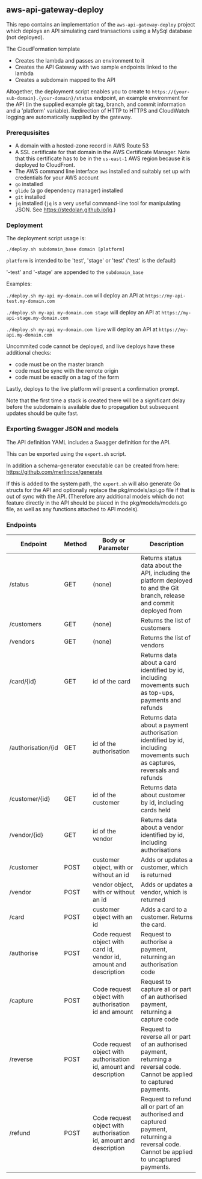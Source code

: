 ## aws-api-gateway-deploy

This repo contains an implementation of the `aws-api-gateway-deploy` project which deploys an API simulating card 
transactions using a MySql database (not deployed).

The CloudFormation template

* Creates the lambda and passes an environment to it
* Creates the API Gateway with two sample endpoints linked to the lambda
* Creates a subdomain mapped to the API

Altogether, the deployment script enables you to create to `https://{your-sub-domain}.{your-domain}/status` endpoint,
 an example environment for the API (in the supplied example git tag, branch, and commit information and a 
'platform' variable). Redirection of HTTP to HTTPS and CloudWatch logging are automatically supplied by the gateway.

### Prerequsisites

* A domain with a hosted-zone record in AWS Route 53
* A SSL certificate for that domain in the AWS Certificate Manager. Note that this certificate has to be in the 
`us-east-1` AWS region because it is deployed to CloudFront.
* The AWS command line interface `aws` installed and suitably set up with credentials for your AWS account
* `go` installed
* `glide` (a go dependency manager) installed
* `git` installed
* `jq` installed (`jq` is a very useful command-line tool for manipulating JSON. See https://stedolan.github.io/jq.)

### Deployment

The deployment script usage is:
 
 `./deploy.sh subdomain_base domain [platform]`

`platform` is intended to be 'test', 'stage' or 'test' ('test' is the default)

'-test' and '-stage' are appended to the `subdomain_base`

Examples: 

`./deploy.sh my-api my-domain.com` will deploy an API at `https://my-api-test.my-domain.com`

`./deploy.sh my-api my-domain.com stage` will deploy an API at `https://my-api-stage.my-domain.com`

`./deploy.sh my-api my-domain.com live` will deploy an API at `https://my-api.my-domain.com`

Uncommited code cannot be deployed, and live deploys have these additional checks:

* code must be on the master branch
* code must be sync with the remote origin
* code must be exactly on a tag of the form 

Lastly, deploys to the live platform will present a confirmation prompt.

Note that the first time a stack is created there will be a significant delay before the subdomain is available due to 
propagation but subsequent updates should be quite fast.

### Exporting Swagger JSON and models

The API definition YAML includes a Swagger definition for the API.

This can be exported using the `export.sh` script.

In addition a schema-generator executable can be created from here: https://github.com/merlincox/generate

If this is added to the system path, the `export.sh` will also generate Go structs for the API and optionally replace 
the pkg/models/api.go file if that is out of sync with the API. (Therefore any additional models which do not feature 
directly in the API should be placed in the pkg/models/models.go file, as well as any functions attached to API models).

### Endpoints


| Endpoint  | Method | Body or Parameter | Description |
| ------------- | ------------- | ------------- | ------------- |
| /status | GET  | (none) | Returns status data about the API, including the platform deployed to and the Git branch, release and commit deployed from |
| /customers | GET | (none) | Returns the list of customers|
| /vendors | GET | (none) | Returns the list of vendors|
| /card/{id} | GET | id of the card | Returns data about a card identified by id, including movements such as top-ups, payments and refunds|
| /authorisation/{id | GET | id of the authorisation | Returns data about a payment authorisation identified by id, including movements such as captures, reversals and refunds|
| /customer/{id} | GET | id of the customer | Returns data about customer by id, including cards held |
| /vendor/{id} | GET | id of the vendor | Returns data about a vendor identified by id, including authorisations|
| /customer | POST | customer object, with or without an id| Adds or updates a customer, which is returned |
| /vendor | POST | vendor object, with or without an id | Adds or updates a vendor, which is returned |
| /card | POST | customer object with an id | Adds a card to a customer. Returns the card. |
| /authorise | POST | Code request object with card id, vendor id, amount and description | Request to authorise a payment, returning an authorisation code |
| /capture | POST | Code request object with authorisation id and amount | Request to capture all or part of an authorised payment, returning a capture code |
| /reverse | POST | Code request object with authorisation id, amount and description | Request to reverse all or part of an authorised payment, returning a reversal code. Cannot be applied to captured payments. |
| /refund | POST | Code request object with authorisation id, amount and description | Request to refund all or part of an authorised and captured payment, returning a reversal code. Cannot be applied to uncaptured payments. |



